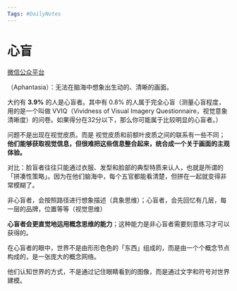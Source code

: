 ```yaml
---
Tags: #DailyNotes 
---
```


# 心盲

[微信公众平台](https://mp.weixin.qq.com/s/Tzn1KeuEQBSnLuakSoalmQ)

（Aphantasia）：无法在脑海中想象出生动的、清晰的画面。

大约有 **3.9%** 的人是心盲者。其中有 0.8% 的人属于完全心盲（测量心盲程度，用的是一个叫做 VVIQ（Vividness of Visual Imagery Questionnaire，视觉意象清晰度）的问卷。如果得分在32分以下，那么你可能属于比较明显的心盲者。）


问题不是出现在视觉皮质。而是 视觉皮质和前额叶皮质之间的联系有一些不同；**他们能够获取视觉信息，但很难把这些信息整合起来，统合成一个关于画面的主观体验。**


对比：脸盲者往往只能通过衣服、发型和脸部的典型特质来认人，也就是所谓的「拼凑性策略」。因为在他们脑海中，每个五官都能看清楚，但拼在一起就变得非常模糊了。


非心盲者，会按照路径进行想象描述（具象思维）；心盲者，会先回忆有几层，每一层的品牌，位置等等（视觉思维）

**心盲者会更直觉地运用概念思维的能力**；这种能力是非心盲者需要刻意练习才可以获得的。


在心盲者的眼中，世界不是由形形色色的「东西」组成的，而是由一个个概念节点构成的，是一张庞大的概念网络。

他们认知世界的方式，不是通过记住眼睛看到的图像，而是通过文字和符号对世界建模。























